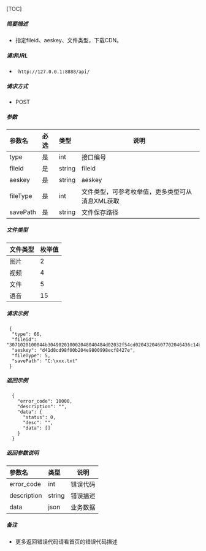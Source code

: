 

[TOC]
    
##### 简要描述

- 指定fileid、aeskey、文件类型，下载CDN。

##### 请求URL
- ` http://127.0.0.1:8888/api/`
  
##### 请求方式
- POST 

##### 参数

|参数名|必选|类型|说明|
|:----    |:---|:----- |-----   |
|type |是  |int | 接口编号    |
|fileid |是  |string | fileid    |
|aeskey |是  |string | aeskey    |
|fileType |是  |int | 文件类型，可参考枚举值，更多类型可从消息XML获取    |
|savePath |是  |string | 文件保存路径    |

##### 文件类型
|文件类型|枚举值|
|:----    |:---|
|图片|2|
|视频|4|
|文件|5|
|语音|15|

##### 请求示例

```
 {
  "type": 66,
  "fileid": "3071020100044b304902010002048040484d02032f54cd02043204607702046436c14b042432666338643862662d626662322d343839622d626135652d61643135626138336162386502040114000f020100040079620db5",
  "aeskey": "d41d8cd98f00b204e9800998ecf8427e",
  "fileType": 5,
  "savePath": "C:\xxx.txt"
 } 
```

##### 返回示例 

``` 
  {
    "error_code": 10000,
    "description": "",
    "data": {
      "status": 0,
      "desc": "",
      "data": []
    }
  }
```

##### 返回参数说明 

|参数名|类型|说明|
|:-----  |:-----|-----                           |
|error_code |int   |错误代码  |
|description|string|错误描述|
|data|json|业务数据|

##### 备注 

- 更多返回错误代码请看首页的错误代码描述





